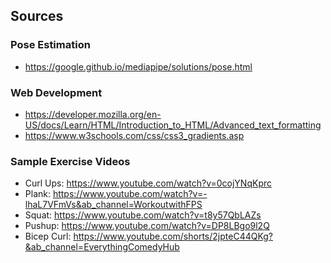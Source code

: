 ## Sources

### Pose Estimation 
* https://google.github.io/mediapipe/solutions/pose.html

### Web Development
* https://developer.mozilla.org/en-US/docs/Learn/HTML/Introduction_to_HTML/Advanced_text_formatting
* https://www.w3schools.com/css/css3_gradients.asp

### Sample Exercise Videos
* Curl Ups: https://www.youtube.com/watch?v=0cojYNqKprc
* Plank: https://www.youtube.com/watch?v=-lhaL7VFmVs&ab_channel=WorkoutwithFPS
* Squat: https://www.youtube.com/watch?v=t8y57QbLAZs
* Pushup: https://www.youtube.com/watch?v=DP8LBgo9l2Q
* Bicep Curl: https://www.youtube.com/shorts/2jpteC44QKg?&ab_channel=EverythingComedyHub
